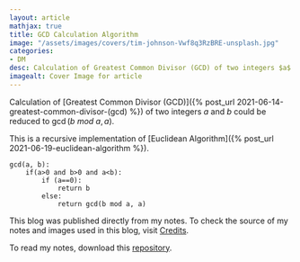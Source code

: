 ```yaml
---
layout: article
mathjax: true
title: GCD Calculation Algorithm
image: "/assets/images/covers/tim-johnson-Vwf8q3RzBRE-unsplash.jpg"
categories:
- DM
desc: Calculation of Greatest Common Divisor (GCD) of two integers $a$ and $b$ could be reduced to $\gcd(b\ mod\ a, a)$. 
imagealt: Cover Image for article
---
```


Calculation of [Greatest Common Divisor (GCD)]({% post_url 2021-06-14-greatest-common-divisor-(gcd) %}) of two integers $a$ and $b$ could be reduced to $\gcd(b\ mod\ a, a)$.




















































































































































































































































































































































































































This is a recursive implementation of [Euclidean Algorithm]({% post_url 2021-06-19-euclidean-algorithm %}).

```
gcd(a, b):
	if(a>0 and b>0 and a<b):
		if (a==0):
			return b
		else:
			return gcd(b mod a, a)
```



This blog was published directly from my notes.
To check the source of my notes and images used in this blog, visit <a href="/credits.html" target="_blank">Credits</a>.

To read my notes, download this <a href="https://github.com/bovem/CS" target="blank">repository</a>.